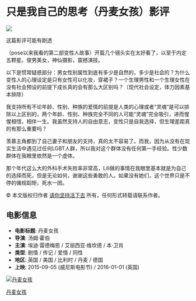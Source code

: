 # 只是我自己的思考（丹麦女孩）影评

[![](https://img3.doubanio.com/icon/u147515299-2.jpg)](https://www.douban.com/people/147515299/)

这篇影评可能有剧透

（pose以来我看的第二部变性人故事）开篇几个镜头实在太好看了，以至于内定五颗星。俊男美女，神仙摄影，震撼演技。

以下是惯常疑惑部分：男女性别属性到底有多少是自然的，多少是社会的？为什么变性人的心理设定是只有女性可以化妆，穿裙子？一个生理男性和一个生理女性在没有社会预设的前提下成长真的会有那么大区别吗？（现代社会设定，体力因素基本排除）

我支持所有不论年龄、性别、种族的爱情的前提是人类的心理或者“灵魂”是可以排除以上区别的，两个年龄、性别、种族完全不同的人可能“灵魂”完全吸引，进而惺惺相惜，相伴一生。我虽然支持人的自由意志，变性只是自我选择，但生理差距真的有那么重要吗？

羡慕主角都到了自己妻子和朋友的支持，真的太不容易了。而我，因为从没有在现实生活中遇见过任何LGBT人群，所以我对这个群体没有任何第一手经验。性少数群体在我眼里依然是一个虚体。

那个年代这么大的外科手术失败率非常高，Lili做的事情在我眼里基本就是为自己的选择而死，但是无论如何，谢谢这些勇敢的人。如果没有她们，这个世界只是不停的循规蹈矩，死水一团。

© 本文版权归作者 [请你坚持活下去](https://www.douban.com/people/147515299/) 所有，任何形式转载请联系作者。

## 电影信息

- **电影标题**: 丹麦女孩
- **导演**: 汤姆·霍伯
- **主演**: 埃迪·雷德梅恩 / 艾丽西亚·维坎德 / 本·卫肖
- **类型**: 剧情 / 传记 / 爱情 / 同性
- **地区**: 英国 / 美国 / 比利时 / 丹麦 / 德国
- **上映**: 2015-09-05 (威尼斯电影节) / 2016-01-01 (英国)

[![丹麦女孩](https://img1.doubanio.com/view/photo/s_ratio_poster/public/p2264778990.webp)](https://movie.douban.com/subject/3071604/) 

[丹麦女孩](https://movie.douban.com/subject/3071604/)
<!-- tcd_original_link https://m.douban.com/movie/review/10292566/ -->
